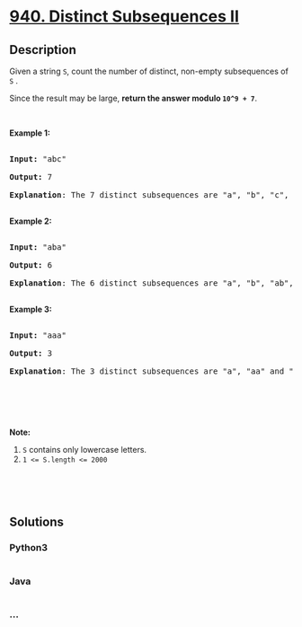 # [940. Distinct Subsequences II](https://leetcode.com/problems/distinct-subsequences-ii)



## Description

<p>Given a string <code>S</code>, count the number of distinct, non-empty subsequences of <code>S</code> .</p>



<p>Since the result may be large, <strong>return the answer modulo <code>10^9 + 7</code></strong>.</p>



<p>&nbsp;</p>



<p><strong>Example 1:</strong></p>



<pre>

<strong>Input: </strong><span id="example-input-1-1">&quot;abc&quot;</span>

<strong>Output: </strong><span id="example-output-1">7</span>

<span><strong>Explanation</strong>: The 7 distinct subsequences are &quot;a&quot;, &quot;b&quot;, &quot;c&quot;, &quot;ab&quot;, &quot;ac&quot;, &quot;bc&quot;, and &quot;abc&quot;.</span>

</pre>



<div>

<p><strong>Example 2:</strong></p>



<pre>

<strong>Input: </strong><span id="example-input-2-1">&quot;aba&quot;</span>

<strong>Output: </strong><span id="example-output-2">6

</span><strong>Explanation</strong>: The 6 distinct subsequences are &quot;a&quot;, &quot;b&quot;, &quot;ab&quot;, &quot;ba&quot;, &quot;aa&quot; and &quot;aba&quot;.

</pre>



<div>

<p><strong>Example 3:</strong></p>



<pre>

<strong>Input: </strong><span id="example-input-3-1">&quot;aaa&quot;</span>

<strong>Output: </strong><span id="example-output-3">3

</span><strong>Explanation</strong>: The 3 distinct subsequences are &quot;a&quot;, &quot;aa&quot; and &quot;aaa&quot;.

</pre>

</div>

</div>



<p>&nbsp;</p>



<p>&nbsp;</p>



<p><strong>Note:</strong></p>



<ol>
	<li><code>S</code> contains only lowercase letters.</li>
	<li><code>1 &lt;= S.length &lt;= 2000</code></li>
</ol>



<div>

<p>&nbsp;</p>



<div>

<div>&nbsp;</div>

</div>

</div>

## Solutions

<!-- tabs:start -->

### **Python3**

```python

```

### **Java**

```java

```

### **...**

```

```

<!-- tabs:end -->
